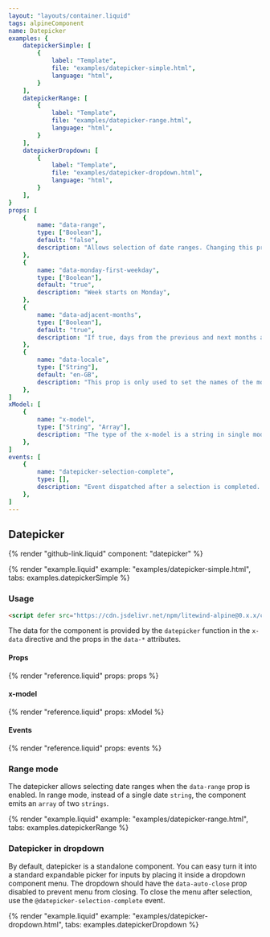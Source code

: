 ```yaml
---
layout: "layouts/container.liquid"
tags: alpineComponent
name: Datepicker
examples: {
    datepickerSimple: [
        {
            label: "Template",
            file: "examples/datepicker-simple.html",
            language: "html",
        }
    ],
    datepickerRange: [
        {
            label: "Template",
            file: "examples/datepicker-range.html",
            language: "html",
        }
    ],
    datepickerDropdown: [
        {
            label: "Template",
            file: "examples/datepicker-dropdown.html",
            language: "html",
        }
    ],
}
props: [
    {
        name: "data-range",
        type: ["Boolean"],
        default: "false",
        description: "Allows selection of date ranges. Changing this prop resets component.",
    },
    {
        name: "data-monday-first-weekday",
        type: ["Boolean"],
        default: "true",
        description: "Week starts on Monday",
    },
    {
        name: "data-adjacent-months",
        type: ["Boolean"],
        default: "true",
        description: "If true, days from the previous and next months are displayed. Classes for these days can be customized using the `class-adjacent` attribute in the template. Adjacent days are selectable.",
    },
    {
        name: "data-locale",
        type: ["String"],
        default: "en-GB",
        description: "This prop is only used to set the names of the months and weekdays and to format date in the components footer. It does not modify format of the `x-model` date which is always `YYYY-MM-DD`.",
    },
]
xModel: [
    {
        name: "x-model",
        type: ["String", "Array"],
        description: "The type of the x-model is a string in single mode and an array of two strings in range mode. Strings are always in th YYYY-MM-DD format.",
    },
]
events: [
    {
        name: "datepicker-selection-complete",
        type: [],
        description: "Event dispatched after a selection is completed. This can be useful, for example, for closing an expandable datepicker in a dropdown.",
    },
]
---
```

## Datepicker

{% render "github-link.liquid" component: "datepicker" %}

{% render "example.liquid" example: "examples/datepicker-simple.html", tabs: examples.datepickerSimple %}

### Usage

```html
<script defer src="https://cdn.jsdelivr.net/npm/litewind-alpine@0.x.x/components/datepicker/dist/cdn.min.js"></script>
```

The data for the component is provided by the `datepicker` function in the `x-data` directive and the props in the `data-*` attributes. 

#### Props

{% render "reference.liquid" props: props %}

#### x-model

{% render "reference.liquid" props: xModel %}

#### Events

{% render "reference.liquid" props: events %}

### Range mode

The datepicker allows selecting date ranges when the `data-range` prop is enabled. In range mode, instead of a single date `string`, the component emits an `array` of two `strings`.

{% render "example.liquid" example: "examples/datepicker-range.html", tabs: examples.datepickerRange %}

### Datepicker in dropdown

By default, datepicker is a standalone component. You can easy turn it into a standard expandable picker for inputs by placing it inside a dropdown component menu. The dropdown should have the `data-auto-close` prop disabled to prevent menu from closing. To close the menu after selection, use the `@datepicker-selection-complete` event.

{% render "example.liquid" example: "examples/datepicker-dropdown.html", tabs: examples.datepickerDropdown %}
